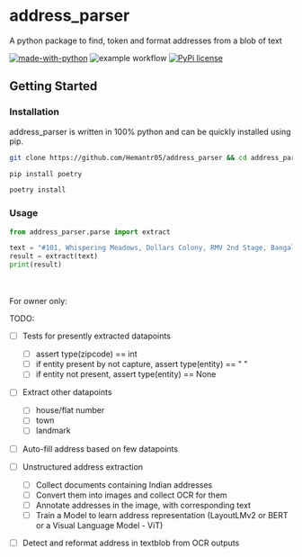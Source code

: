 # address_parser
A python package to find, token and format addresses from a blob of text

<!-- [![Maintenance](https://img.shields.io/badge/Maintained%3F-yes-green.svg)](https://GitHub.com/Naereen/StrapDown.js/graphs/commit-activity) -->
[![made-with-python](https://img.shields.io/badge/Made%20with-Python-1f425f.svg)](https://www.python.org/)
![example workflow](https://github.com/Hemantr05/address_parser/actions/workflows/python-app.yml/badge.svg)
[![PyPi license](https://badgen.net/pypi/license/pip/)](https://pypi.com/project/pip/)


## Getting Started
### Installation
address_parser is written in 100% python and can be quickly installed using pip.
```sh
git clone https://github.com/Hemantr05/address_parser && cd address_parser

pip install poetry

poetry install
```

### Usage
```python
from address_parser.parse import extract

text = "#101, Whispering Meadows, Dollars Colony, RMV 2nd Stage, Bangalore-560094 sd"
result = extract(text)
print(result)
```

<br><br>
For owner only:

TODO:

- [ ] Tests for presently extracted datapoints
  - [ ] assert type(zipcode) == int
  - [ ] if entity present by not capture, assert type(entity) == " "
  - [ ] if entity not present, assert type(entity) == None

- [ ] Extract other datapoints
  - [ ] house/flat number
  - [ ] town
  - [ ] landmark
  
- [ ] Auto-fill address based on few datapoints

- [ ] Unstructured address extraction
  - [ ] Collect documents containing Indian addresses
  - [ ] Convert them into images and collect OCR for them
  - [ ] Annotate addresses in the image, with corresponding text
  - [ ] Train a Model to learn address representation (LayoutLMv2 or BERT or a Visual Language Model - ViT)  

- [ ] Detect and reformat address in textblob from OCR outputs
